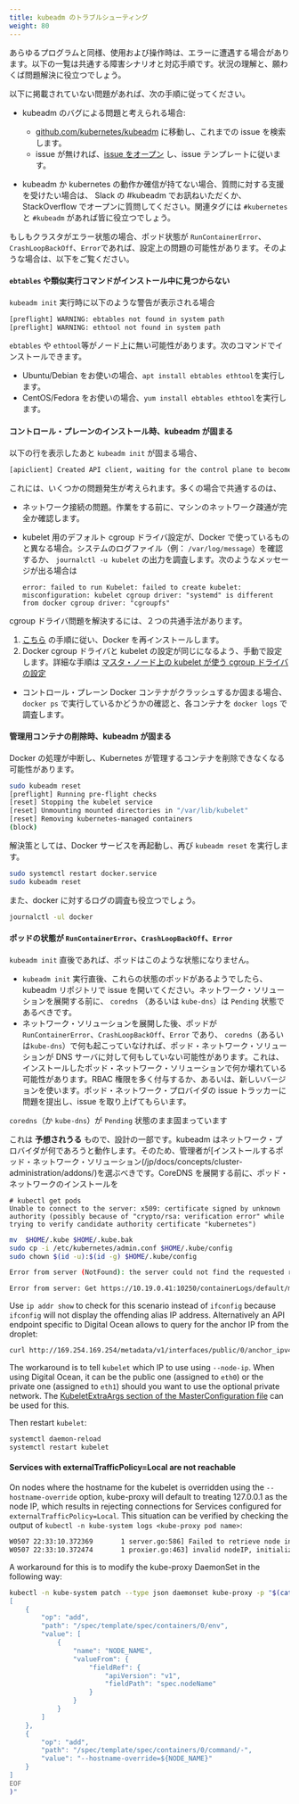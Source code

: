 ```yaml
---
title: kubeadm のトラブルシューティング
weight: 80
---
```


<!--
As with any program, you might run into an error using or operating it. Below we have listed 
common failure scenarios and have provided steps that will help you to understand and hopefully
fix the problem.
-->
あらゆるプログラムと同様、使用および操作時は、エラーに遭遇する場合があります。以下の一覧は共通する障害シナリオと対応手順です。状況の理解と、願わくば問題解決に役立つでしょう。

<!--
If your problem is not listed below, please follow the following steps:

- If you think your problem is a bug with kubeadm:
  - Go to [github.com/kubernetes/kubeadm](https://github.com/kubernetes/kubeadm/issues) and search for existing issues.
  - If no issue exists, please [open one](https://github.com/kubernetes/kubeadm/issues/new) and follow the issue template.

- If you are unsure about how kubeadm or kubernetes works, and would like to receive
  support about your question, please ask on Slack in #kubeadm, or open a question on StackOverflow. Please include
  relevant tags like `#kubernetes` and `#kubeadm` so folks can help you.

If your cluster is in an error state, you may have trouble in the configuration if you see Pod statuses like `RunContainerError`,
`CrashLoopBackOff` or `Error`. If this is the case, please read below.
-->

以下に掲載されていない問題があれば、次の手順に従ってください。

- kubeadm のバグによる問題と考えられる場合:
  - [github.com/kubernetes/kubeadm](https://github.com/kubernetes/kubeadm/issues) に移動し、これまでの issue を検索します。
  - issue が無ければ、[issue をオープン](https://github.com/kubernetes/kubeadm/issues/new) し、issue テンプレートに従います。

- kubeadm か kubernetes の動作か確信が持てない場合、質問に対する支援を受けたい場合は、 Slack の #kubeadm でお訊ねいただくか、StackOverflow でオープンに質問してください。関連タグには  `#kubernetes` と `#kubeadm` があれば皆に役立つでしょう。

もしもクラスタがエラー状態の場合、ポッド状態が  `RunContainerError`、`CrashLoopBackOff`、`Error`であれば、設定上の問題の可能性があります。そのような場合は、以下をご覧ください。

<!--
#### `ebtables` or some similar executable not found during installation
-->
#### `ebtables` や類似実行コマンドがインストール中に見つからない

<!--
If you see the following warnings while running `kubeadm init`
-->
`kubeadm init` 実行時に以下のような警告が表示される場合

```sh
[preflight] WARNING: ebtables not found in system path
[preflight] WARNING: ethtool not found in system path
```

<!--
Then you may be missing `ebtables`, `ethtool` or a similar executable on your node. You can install them with the following commands:
-->

`ebtables` や `ethtool`等がノード上に無い可能性があります。次のコマンドでインストールできます。

<!--
- For Ubuntu/Debian users, run `apt install ebtables ethtool`.
- For CentOS/Fedora users, run `yum install ebtables ethtool`.
-->

- Ubuntu/Debian をお使いの場合、`apt install ebtables ethtool`を実行します。
- CentOS/Fedora をお使いの場合、`yum install ebtables ethtool`を実行します。

<!--
#### kubeadm blocks waiting for control plane during installation
-->
#### コントロール・プレーンのインストール時、kubeadm が固まる

<!--
If you notice that `kubeadm init` hangs after printing out the following line:
-->

以下の行を表示したあと `kubeadm init` が固まる場合、

```sh
[apiclient] Created API client, waiting for the control plane to become ready
```
<!--
This may be caused by a number of problems. The most common are:
-->
これには、いくつかの問題発生が考えられます。多くの場合で共通するのは、

<!--
- network connection problems. Check that your machine has full network connectivity before continuing.
- the default cgroup driver configuration for the kubelet differs from that used by Docker.
  Check the system log file (e.g. `/var/log/message`) or examine the output from `journalctl -u kubelet`. If you see something like the following:
-->
- ネットワーク接続の問題。作業をする前に、マシンのネットワーク疎通が完全か確認します。
- kubelet 用のデフォルト cgroup ドライバ設定が、Docker で使っているものと異なる場合。システムのログファイル（例： `/var/log/message`）を確認するか、 `journalctl -u kubelet` の出力を調査します。次のようなメッセージが出る場合は


  ```shell
  error: failed to run Kubelet: failed to create kubelet:
  misconfiguration: kubelet cgroup driver: "systemd" is different from docker cgroup driver: "cgroupfs"
  ```
<!--
  There are two common ways to fix the cgroup driver problem:
  -->
  cgroup ドライバ問題を解決するには、２つの共通手法があります。
  
  <!--
 1. Install docker again following instructions
  [here](/docs/setup/independent/install-kubeadm/#installing-docker).
 1. Change the kubelet config to match the Docker cgroup driver manually, you can refer to
    [Configure cgroup driver used by kubelet on Master Node](/docs/setup/independent/install-kubeadm/#configure-cgroup-driver-used-by-kubelet-on-master-node)
    for detailed instructions.
-->
1.   [こちら](/docs/setup/independent/install-kubeadm/#installing-docker) の手順に従い、Docker を再インストールします。
1. Docker cgroup ドライバと kubelet の設定が同じになるよう、手動で設定します。詳細な手順は  [マスタ・ノード上の kubelet が使う cgroup ドライバの設定](/jp/docs/setup/independent/install-kubeadm/#configure-cgroup-driver-used-by-kubelet-on-master-node)

<!--
- control plane Docker containers are crashlooping or hanging. You can check this by running `docker ps` and investigating each container by running `docker logs`.
-->
- コントロール・プレーン Docker コンテナがクラッシュするか固まる場合、 `docker ps` で実行しているかどうかの確認と、各コンテナを `docker logs` で調査します。

<!--
#### kubeadm blocks when removing managed containers
-->
#### 管理用コンテナの削除時、kubeadm が固まる

<!--
The following could happen if Docker halts and does not remove any Kubernetes-managed containers:
-->
Docker の処理が中断し、Kubernetes が管理するコンテナを削除できなくなる可能性があります。

```bash
sudo kubeadm reset
[preflight] Running pre-flight checks
[reset] Stopping the kubelet service
[reset] Unmounting mounted directories in "/var/lib/kubelet"
[reset] Removing kubernetes-managed containers
(block)
```

<!--
A possible solution is to restart the Docker service and then re-run `kubeadm reset`:
-->
解決策としては、Docker サービスを再起動し、再び `kubeadm reset` を実行します。

```bash
sudo systemctl restart docker.service
sudo kubeadm reset
```

<!--
Inspecting the logs for docker may also be useful:
-->
また、docker に対するログの調査も役立つでしょう。

```sh
journalctl -ul docker
```

<!--
#### Pods in `RunContainerError`, `CrashLoopBackOff` or `Error` state
-->
#### ポッドの状態が  `RunContainerError`、`CrashLoopBackOff`、`Error` 

<!--
Right after `kubeadm init` there should not be any pods in these states.
-->
`kubeadm init` 直後であれば、ポッドはこのような状態になりません。

<!--
- If there are pods in one of these states _right after_ `kubeadm init`, please open an
  issue in the kubeadm repo. `coredns` (or `kube-dns`) should be in the `Pending` state
  until you have deployed the network solution.
- If you see Pods in the `RunContainerError`, `CrashLoopBackOff` or `Error` state
  after deploying the network solution and nothing happens to `coredns` (or `kube-dns`),
  it's very likely that the Pod Network solution and nothing happens to the DNS server, it's very
  likely that the Pod Network solution that you installed is somehow broken. You
  might have to grant it more RBAC privileges or use a newer version. Please file
  an issue in the Pod Network providers' issue tracker and get the issue triaged there.
-->
- `kubeadm init` 実行直後、これらの状態のポッドがあるようでしたら、 kubeadm リポジトリで issue を開いてください。ネットワーク・ソリューションを展開する前に、 `coredns` （あるいは `kube-dns`）は `Pending` 状態であるべきです。
- ネットワーク・ソリューションを展開した後、ポッドが `RunContainerError`、`CrashLoopBackOff`、`Error` であり、 `coredns`（あるいは`kube-dns`）で何も起こっていなければ、ポッド・ネットワーク・ソリューションが DNS サーバに対して何もしていない可能性があります。これは、インストールしたポッド・ネットワーク・ソリューションで何か壊れている可能性があります。RBAC 権限を多く付与するか、あるいは、新しいバージョンを使います。ポッド・ネットワーク・プロバイダの issue トラッカーに問題を提出し、issue を取り上げてもらいます。

<!--
#### `coredns` (or `kube-dns`) is stuck in the `Pending` state
-->
`coredns`（か `kube-dns`）が `Pending` 状態のまま固まっています

<!--
This is **expected** and part of the design. kubeadm is network provider-agnostic, so the admin
should [install the pod network solution](/docs/concepts/cluster-administration/addons/)
of choice. You have to install a Pod Network
before CoreDNS may deployed fully. Hence the `Pending` state before the network is set up.
-->
これは **予想されうる** もので、設計の一部です。kubeadm はネットワーク・プロバイダが何であろうと動作します。そのため、管理者が[インストールするポッド・ネットワーク・ソリューション(/jp/docs/concepts/cluster-administration/addons/)を選ぶべきです。CoreDNS を展開する前に、ポッド・ネットワークのインストールを

<!--
#### `HostPort` services do not work
-->

<!--
The `HostPort` and `HostIP` functionality is available depending on your Pod Network
provider. Please contact the author of the Pod Network solution to find out whether
`HostPort` and `HostIP` functionality are available.
-->

<!--
Calico, Canal, and Flannel CNI providers are verified to support HostPort.
-->

<!--
For more information, see the [CNI portmap documentation](https://github.com/containernetworking/plugins/blob/master/plugins/meta/portmap/README.md).
-->

<!--
If your network provider does not support the portmap CNI plugin, you may need to use the [NodePort feature of
services](/docs/concepts/services-networking/service/#type-nodeport) or use `HostNetwork=true`.
-->

<!--
#### Pods are not accessible via their Service IP
-->

<!--
- Many network add-ons do not yet enable [hairpin mode](https://kubernetes.io/docs/tasks/debug-application-cluster/debug-service/#a-pod-cannot-reach-itself-via-service-ip)
  which allows pods to access themselves via their Service IP. This is an issue related to
  [CNI](https://github.com/containernetworking/cni/issues/476). Please contact the network
  add-on provider to get the latest status of their support for hairpin mode.
-->

<!--
- If you are using VirtualBox (directly or via Vagrant), you will need to
  ensure that `hostname -i` returns a routable IP address. By default the first
  interface is connected to a non-routable host-only network. A work around
  is to modify `/etc/hosts`, see this [Vagrantfile](https://github.com/errordeveloper/k8s-playground/blob/22dd39dfc06111235620e6c4404a96ae146f26fd/Vagrantfile#L11)
  for an example.
-->

<!--
#### TLS certificate errors
-->

<!--
The following error indicates a possible certificate mismatch.
-->

```none
# kubectl get pods
Unable to connect to the server: x509: certificate signed by unknown authority (possibly because of "crypto/rsa: verification error" while trying to verify candidate authority certificate "kubernetes")
```

<!--
- Verify that the `$HOME/.kube/config` file contains a valid certificate, and
  regenerate a certificate if necessary. The certificates in a kubeconfig file
  are base64 encoded. The `base64 -d` command can be used to decode the certificate
  and `openssl x509 -text -noout` can be used for viewing the certificate information.
- Another workaround is to overwrite the existing `kubeconfig` for the "admin" user:
-->

  ```sh
  mv  $HOME/.kube $HOME/.kube.bak
  sudo cp -i /etc/kubernetes/admin.conf $HOME/.kube/config
  sudo chown $(id -u):$(id -g) $HOME/.kube/config
  ```

<!--
#### Default NIC When using flannel as the pod network in Vagrant
-->

<!--
The following error might indicate that something was wrong in the pod network:
-->

```sh
Error from server (NotFound): the server could not find the requested resource
```

<!--
- If you're using flannel as the pod network inside Vagrant, then you will have to specify the default interface name for flannel.

  Vagrant typically assigns two interfaces to all VMs. The first, for which all hosts are assigned the IP address `10.0.2.15`, is for external traffic that gets NATed.

  This may lead to problems with flannel, which defaults to the first interface on a host. This leads to all hosts thinking they have the same public IP address. To prevent this, pass the `--iface eth1` flag to flannel so that the second interface is chosen.
-->

<!--
#### Non-public IP used for containers
-->

<!--
In some situations `kubectl logs` and `kubectl run` commands may return with the following errors in an otherwise functional cluster:
-->

```sh
Error from server: Get https://10.19.0.41:10250/containerLogs/default/mysql-ddc65b868-glc5m/mysql: dial tcp 10.19.0.41:10250: getsockopt: no route to host
```

<!--
- This may be due to Kubernetes using an IP that can not communicate with other IPs on the seemingly same subnet, possibly by policy of the machine provider.
- Digital Ocean assigns a public IP to `eth0` as well as a private one to be used internally as anchor for their floating IP feature, yet `kubelet` will pick the latter as the node's `InternalIP` instead of the public one.
-->

  Use `ip addr show` to check for this scenario instead of `ifconfig` because `ifconfig` will not display the offending alias IP address. Alternatively an API endpoint specific to Digital Ocean allows to query for the anchor IP from the droplet:

  ```sh
  curl http://169.254.169.254/metadata/v1/interfaces/public/0/anchor_ipv4/address
  ```

  The workaround is to tell `kubelet` which IP to use using `--node-ip`. When using Digital Ocean, it can be the public one (assigned to `eth0`) or the private one (assigned to `eth1`) should you want to use the optional private network. The [KubeletExtraArgs section of the MasterConfiguration file](https://github.com/kubernetes/kubernetes/blob/master/cmd/kubeadm/app/apis/kubeadm/v1alpha2/types.go#L147) can be used for this.

  Then restart `kubelet`:

  ```sh
  systemctl daemon-reload
  systemctl restart kubelet
  ```

#### Services with externalTrafficPolicy=Local are not reachable

On nodes where the hostname for the kubelet is overridden using the `--hostname-override` option, kube-proxy will default to treating 127.0.0.1 as the node IP, which results in rejecting connections for Services configured for `externalTrafficPolicy=Local`. This situation can be verified by checking the output of `kubectl -n kube-system logs <kube-proxy pod name>`:

```sh
W0507 22:33:10.372369       1 server.go:586] Failed to retrieve node info: nodes "ip-10-0-23-78" not found
W0507 22:33:10.372474       1 proxier.go:463] invalid nodeIP, initializing kube-proxy with 127.0.0.1 as nodeIP
```

A workaround for this is to modify the kube-proxy DaemonSet in the following way:

```sh
kubectl -n kube-system patch --type json daemonset kube-proxy -p "$(cat <<'EOF'
[
    {
        "op": "add",
        "path": "/spec/template/spec/containers/0/env",
        "value": [
            {
                "name": "NODE_NAME",
                "valueFrom": {
                    "fieldRef": {
                        "apiVersion": "v1",
                        "fieldPath": "spec.nodeName"
                    }
                }
            }
        ]
    },
    {
        "op": "add",
        "path": "/spec/template/spec/containers/0/command/-",
        "value": "--hostname-override=${NODE_NAME}"
    }
]
EOF
)"

```
